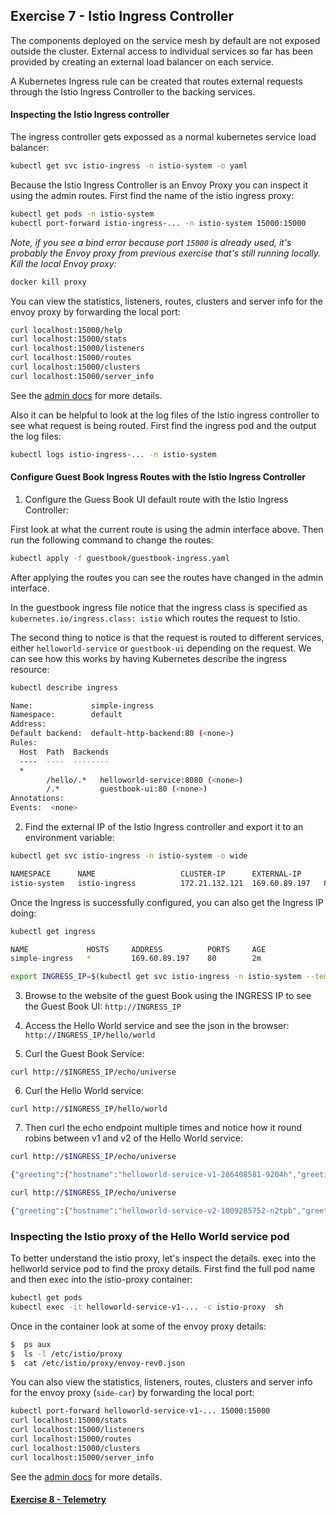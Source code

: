## Exercise 7 - Istio Ingress Controller

The components deployed on the service mesh by default are not exposed outside the cluster. External access to individual services so far has been provided by creating an external load balancer on each service.

A Kubernetes Ingress rule can be created that routes external requests through the Istio Ingress Controller to the backing services.

#### Inspecting the Istio Ingress controller

The ingress controller gets expossed as a normal kubernetes service load balancer:

```sh
kubectl get svc istio-ingress -n istio-system -o yaml
```

Because the Istio Ingress Controller is an Envoy Proxy you can inspect it using the admin routes.  First find the name of the istio ingress proxy:

```sh
kubectl get pods -n istio-system
kubectl port-forward istio-ingress-... -n istio-system 15000:15000
```

_Note, if you see a bind error because port `15000` is already used, it's probably the Envoy proxy from previous exercise that's still running locally. Kill the local Envoy proxy:_

```sh
docker kill proxy
```

You can view the statistics, listeners, routes, clusters and server info for the envoy proxy by forwarding the local port:

```sh
curl localhost:15000/help
curl localhost:15000/stats
curl localhost:15000/listeners
curl localhost:15000/routes
curl localhost:15000/clusters
curl localhost:15000/server_info
```

See the [admin docs](https://www.envoyproxy.io/docs/envoy/v1.5.0/operations/admin) for more details.

Also it can be helpful to look at the log files of the Istio ingress controller to see what request is being routed.  First find the ingress pod and the output the log files:

```sh
kubectl logs istio-ingress-... -n istio-system
```

#### Configure Guest Book Ingress Routes with the Istio Ingress Controller

1. Configure the Guess Book UI default route with the Istio Ingress Controller:

First look at what the current route is using the admin interface above.  Then run the following command to change the routes:

```sh
kubectl apply -f guestbook/guestbook-ingress.yaml
```

After applying the routes you can see the routes have changed in the admin interface.

In the guestbook ingress file notice that the ingress class is specified as   `kubernetes.io/ingress.class: istio` which routes the request to Istio.

The second thing to notice is that the request is routed to different services, either `helloworld-service` or `guestbook-ui` depending on the request. We can see how this works by having Kubernetes describe the ingress resource:

```sh
kubectl describe ingress

Name:             simple-ingress
Namespace:        default
Address:          
Default backend:  default-http-backend:80 (<none>)
Rules:
  Host  Path  Backends
  ----  ----  --------
  *     
        /hello/.*   helloworld-service:8080 (<none>)
        /.*         guestbook-ui:80 (<none>)
Annotations:
Events:  <none>

```

2. Find the external IP of the Istio Ingress controller and export it to an environment variable:

```sh
kubectl get svc istio-ingress -n istio-system -o wide

NAMESPACE      NAME                   CLUSTER-IP      EXTERNAL-IP      PORT(S)                       AGE
istio-system   istio-ingress          172.21.132.121  169.60.89.197   80:30172/TCP,443:31654/TCP    1h
```

Once the Ingress is successfully configured, you can also get the Ingress IP doing:

```sh
kubectl get ingress

NAME             HOSTS     ADDRESS          PORTS     AGE
simple-ingress   *         169.60.89.197    80        2m
```

```sh
export INGRESS_IP=$(kubectl get svc istio-ingress -n istio-system --template="{{ range (index .status.loadBalancer.ingress 0) }}{{.}}{{ end }}")
```

3. Browse to the website of the guest Book using the INGRESS IP to see the Guest Book UI: `http://INGRESS_IP`

4. Access the Hello World service and see the json in the browser:
`http://INGRESS_IP/hello/world`


5. Curl the Guest Book Service:
```
curl http://$INGRESS_IP/echo/universe
```

6. Curl the Hello World service:
```
curl http://$INGRESS_IP/hello/world
```

7. Then curl the echo endpoint multiple times and notice how it round robins between v1 and v2 of the Hello World service:

```sh
curl http://$INGRESS_IP/echo/universe

{"greeting":{"hostname":"helloworld-service-v1-286408581-9204h","greeting":"Hello universe from helloworld-service-v1-286408581-9204h with 1.0","version":"1.0"},
```

```sh
curl http://$INGRESS_IP/echo/universe

{"greeting":{"hostname":"helloworld-service-v2-1009285752-n2tpb","greeting":"Hello universe from helloworld-service-v2-1009285752-n2tpb with 2.0","version":"2.0"}
```

### Inspecting the Istio proxy of the Hello World service pod

To better understand the istio proxy, let's inspect the details.  exec into the hellworld service pod to find the proxy details.  First find the full pod name and then exec into the istio-proxy container:

```sh
kubectl get pods
kubectl exec -it helloworld-service-v1-... -c istio-proxy  sh
```

Once in the container look at some of the envoy proxy details:

```sh
$  ps aux
$  ls -l /etc/istio/proxy
$  cat /etc/istio/proxy/envoy-rev0.json
```

You can also view the statistics, listeners, routes, clusters and server info for the envoy proxy (`side-car`) by forwarding the local port:

```sh
kubectl port-forward helloworld-service-v1-... 15000:15000
curl localhost:15000/stats
curl localhost:15000/listeners
curl localhost:15000/routes
curl localhost:15000/clusters
curl localhost:15000/server_info
```

See the [admin docs](https://www.envoyproxy.io/docs/envoy/v1.5.0/operations/admin) for more details.

#### [Exercise 8 - Telemetry](../exercise-8/README.md)
